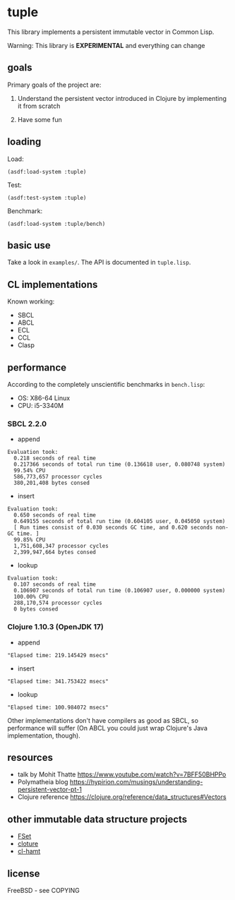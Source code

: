 # tuple

This library implements a persistent immutable vector in Common Lisp.

Warning: This library is __EXPERIMENTAL__ and everything can change

## goals

Primary goals of the project are:

1. Understand the persistent vector introduced in Clojure by implementing it from scratch

2. Have some fun

## loading

Load:

```
(asdf:load-system :tuple)
```

Test:

```
(asdf:test-system :tuple)
```

Benchmark:

```
(asdf:load-system :tuple/bench)
```

## basic use

Take a look in `examples/`. The API is documented in `tuple.lisp`.

## CL implementations

Known working:
 - SBCL
 - ABCL
 - ECL
 - CCL
 - Clasp

## performance

According to the completely unscientific benchmarks in `bench.lisp`:

- OS: X86-64 Linux
- CPU: i5-3340M

### SBCL 2.2.0

- append
```
Evaluation took:
  0.218 seconds of real time
  0.217366 seconds of total run time (0.136618 user, 0.080748 system)
  99.54% CPU
  586,773,657 processor cycles
  380,201,408 bytes consed
```

- insert
```
Evaluation took:
  0.650 seconds of real time
  0.649155 seconds of total run time (0.604105 user, 0.045050 system)
  [ Run times consist of 0.030 seconds GC time, and 0.620 seconds non-GC time. ]
  99.85% CPU
  1,751,608,347 processor cycles
  2,399,947,664 bytes consed
```

- lookup
```
Evaluation took:
  0.107 seconds of real time
  0.106907 seconds of total run time (0.106907 user, 0.000000 system)
  100.00% CPU
  288,170,574 processor cycles
  0 bytes consed
```

### Clojure 1.10.3 (OpenJDK 17)

- append
```
"Elapsed time: 219.145429 msecs"
```

- insert
```
"Elapsed time: 341.753422 msecs"
```

- lookup
```
"Elapsed time: 100.984072 msecs"
```

Other implementations don't have compilers as good as SBCL, so
performance will suffer (On ABCL you could just wrap Clojure's Java
implementation, though).

## resources

- talk by Mohit Thatte https://www.youtube.com/watch?v=7BFF50BHPPo
- Polymatheia blog https://hypirion.com/musings/understanding-persistent-vector-pt-1
- Clojure reference https://clojure.org/reference/data_structures#Vectors

## other immutable data structure projects

- [FSet](https://github.com/slburson/fset)
- [cloture](https://github.com/ruricolist/cloture)
- [cl-hamt](https://github.com/danshapero/cl-hamt)

## license

FreeBSD - see COPYING
